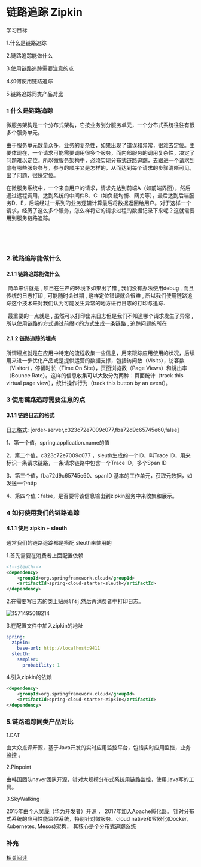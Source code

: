 # 链路追踪 Zipkin

学习目标

1.什么是链路追踪 

2.链路追踪能做什么

3.使用链路追踪需要注意的点

4.如何使用链路追踪

5.链路追踪同类产品对比



### 1 什么是链路追踪 

​		微服务架构是一个分布式架构，它按业务划分服务单元，一个分布式系统往往有很多个服务单元。

​		由于服务单元数量众多，业务的复杂性，如果出现了错误和异常，很难去定位。主要体现在，一个请求可能需要调用很多个服务，而内部服务的调用复杂性，决定了问题难以定位。所以微服务架构中，必须实现分布式链路追踪，去跟进一个请求到底有哪些服务参与，参与的顺序又是怎样的，从而达到每个请求的步骤清晰可见，出了问题，很快定位。

​		在微服务系统中，一个来自用户的请求，请求先达到前端A（如前端界面），然后通过远程调用，达到系统的中间件B、C（如负载均衡、网关等），最后达到后端服务D、E，后端经过一系列的业务逻辑计算最后将数据返回给用户。对于这样一个请求，经历了这么多个服务，怎么样将它的请求过程的数据记录下来呢？这就需要用到服务链路追踪。

​		

​		

### 2.链路追踪能做什么

#### 2.1.1 链路追踪能做什么

​		简单来讲就是 , 项目在生产的环境下如果出了错 , 我们没有办法使用debug  , 而且传统的日志打印 , 可能随时会过期 , 这样定位错误就会很难 , 所以我们使用链路追踪这个技术来对我们认为可能发生异常的地方进行日志的打印与追踪. 

​		最重要的一点就是 , 虽然可以打印出来日志但是我们不知道哪个请求发生了异常 , 所以使用链路的方式通过前缀id的方式生成一条链路 , 追踪问题的所在

#### 2.1.2 链路追踪的埋点

​		所谓埋点就是在应用中特定的流程收集一些信息，用来跟踪应用使用的状况，后续用来进一步优化产品或是提供运营的数据支撑，包括访问数（Visits），访客数（Visitor），停留时长（Time On Site），页面浏览数（Page Views）和跳出率（Bounce Rate）。这样的信息收集可以大致分为两种：页面统计（track this virtual page view），统计操作行为（track this button by an event）。



### 3 使用链路追踪需要注意的点

#### 3.1.1 链路日志的格式

日志格式:
[order-server,c323c72e7009c077,fba72d9c65745e60,false] 

1、第一个值，spring.application.name的值
			
2、第二个值，c323c72e7009c077 ，sleuth生成的一个ID，叫Trace ID，用来标识一条请求链路，一条请求链路中包含一个Trace ID，多个Span ID
			
3、第三个值，fba72d9c65745e60、spanID 基本的工作单元，获取元数据，如发送一个http

4、第四个值：false，是否要将该信息输出到zipkin服务中来收集和展示。



### 4 如何使用我们的链路追踪

#### 4.1.1 使用 zipkin + sleuth

通常我们的链路追踪都是搭配 sleuth来使用的

1.首先需要在消费者上面配置依赖

```xml
<!--sleuth-->
<dependency>
	<groupId>org.springframework.cloud</groupId>
	<artifactId>spring-cloud-starter-sleuth</artifactId>
</dependency>
```

2.在需要写日志的类上贴`@Slf4j`,然后再消费者中打印日志。

![1571495018214](C:\Users\Zhangxinuser\AppData\Roaming\Typora\typora-user-images\1571495018214.png)



3.在配置文件中加入zipkin的地址

```yaml
spring:
  zipkin:
    base-url: http://localhost:9411
  sleuth:
    sampler:
      probability: 1
```



4.引入zipkin的依赖

```xml
<dependency>
	<groupId>org.springframework.cloud</groupId>
	<artifactId>spring-cloud-starter-zipkin</artifactId>
</dependency>
```



### 5.链路追踪同类产品对比

1.CAT

由大众点评开源，基于Java开发的实时应用监控平台，包括实时应用监控，业务监控 。

2.Pinpoint

由韩国团队naver团队开源，针对大规模分布式系统用链路监控，使用Java写的工具。

3.SkyWalking

2015年由个人吴晟（华为开发者）开源 ， 2017年加入Apache孵化器。 
针对分布式系统的应用性能监控系统，特别针对微服务、cloud native和容器化(Docker, Kubernetes, Mesos)架构， 其核心是个分布式追踪系统





### 补充

[相关阅读](https://www.zhihu.com/question/27994350)

